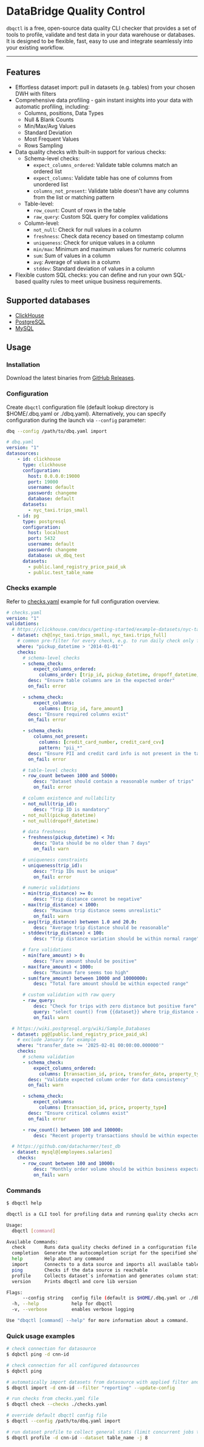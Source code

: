 # DataBridge Quality Control

`dbqctl` is a free, open-source data quality CLI checker that provides a set of tools to profile, validate and test data in your data warehouse or databases. 
It is designed to be flexible, fast, easy to use and integrate seamlessly into your existing workflow.

---

## Features

- Effortless dataset import: pull in datasets (e.g. tables) from your chosen DWH with filters
- Comprehensive data profiling - gain instant insights into your data with automatic profiling, including:
  - Columns, positions, Data Types
  - Null & Blank Counts
  - Min/Max/Avg Values
  - Standard Deviation
  - Most Frequent Values
  - Rows Sampling
- Data quality checks with built-in support for various checks:
  - Schema-level checks:
    - `expect_columns_ordered`: Validate table columns match an ordered list
    - `expect_columns`: Validate table has one of columns from unordered list
    - `columns_not_present`: Validate table doesn't have any columns from the list or matching pattern
  - Table-level:
    - `row_count`: Count of rows in the table
    - `raw_query`: Custom SQL query for complex validations
  - Column-level:
    - `not_null`: Check for null values in a column
    - `freshness`: Check data recency based on timestamp column
    - `uniqueness`: Check for unique values in a column
    - `min/max`: Minimum and maximum values for numeric columns
    - `sum`: Sum of values in a column
    - `avg`: Average of values in a column
    - `stddev`: Standard deviation of values in a column
- Flexible custom SQL checks: you can define and run your own SQL-based quality rules to meet unique business requirements.

## Supported databases
- [ClickHouse](https://clickhouse.com/)
- [PostgreSQL](https://www.postgresql.org/)
- [MySQL](https://www.mysql.com/)

## Usage

### Installation

Download the latest binaries from [GitHub Releases](https://github.com/DataBridgeTech/dbqctl/releases).

### Configuration

Create `dbqctl` configuration file (default lookup directory is $HOME/.dbq.yaml or ./dbq.yaml). Alternatively,
you can specify configuration during the launch via `--config` parameter:

```bash
dbq --config /path/to/dbq.yaml import
```

```yaml
# dbq.yaml
version: "1"
datasources:
    - id: clickhouse
      type: clickhouse
      configuration:
        host: 0.0.0.0:19000
        port: 19000
        username: default
        password: changeme
        database: default
      datasets:
        - nyc_taxi.trips_small
    - id: pg
      type: postgresql
      configuration:
        host: localhost
        port: 5432
        username: default
        password: changeme
        database: uk_dbq_test
      datasets:
        - public.land_registry_price_paid_uk
        - public.test_table_name
```

### Checks example

Refer to [checks.yaml](./checks.yaml) example for full configuration overview. 

```yaml
# checks.yaml
version: "1"
validations:
  # https://clickhouse.com/docs/getting-started/example-datasets/nyc-taxi
  - dataset: ch@[nyc_taxi.trips_small, nyc_taxi.trips_full]
    # common pre-filter for every check, e.g. to run daily check only for yesterday
    where: "pickup_datetime > '2014-01-01'"
    checks:
      # schema-level checks
      - schema_check:
          expect_columns_ordered:
            columns_order: [trip_id, pickup_datetime, dropoff_datetime, trip_distance, fare_amount]
        desc: "Ensure table columns are in the expected order"
        on_fail: error

      - schema_check:
          expect_columns:
            columns: [trip_id, fare_amount]
        desc: "Ensure required columns exist"
        on_fail: error

      - schema_check:
          columns_not_present:
            columns: [credit_card_number, credit_card_cvv]
            pattern: "pii_*"
        desc: "Ensure PII and credit card info is not present in the table"
        on_fail: error

      # table-level checks
      - row_count between 1000 and 50000:
          desc: "Dataset should contain a reasonable number of trips"
          on_fail: error

      # column existence and nullability
      - not_null(trip_id):
          desc: "Trip ID is mandatory"
      - not_null(pickup_datetime)
      - not_null(dropoff_datetime)

      # data freshness
      - freshness(pickup_datetime) < 7d:
          desc: "Data should be no older than 7 days"
          on_fail: warn

      # uniqueness constraints
      - uniqueness(trip_id):
          desc: "Trip IDs must be unique"
          on_fail: error

      # numeric validations
      - min(trip_distance) >= 0:
          desc: "Trip distance cannot be negative"
      - max(trip_distance) < 1000:
          desc: "Maximum trip distance seems unrealistic"
          on_fail: warn
      - avg(trip_distance) between 1.0 and 20.0:
          desc: "Average trip distance should be reasonable"
      - stddev(trip_distance) < 100:
          desc: "Trip distance variation should be within normal range"

      # fare validations
      - min(fare_amount) > 0:
          desc: "Fare amount should be positive"
      - max(fare_amount) < 1000:
          desc: "Maximum fare seems too high"
      - sum(fare_amount) between 10000 and 10000000:
          desc: "Total fare amount should be within expected range"

      # custom validation with raw query
      - raw_query:
          desc: "Check for trips with zero distance but positive fare"
          query: "select count() from {{dataset}} where trip_distance = 0 and fare_amount > 0"
          on_fail: warn

  # https://wiki.postgresql.org/wiki/Sample_Databases
  - dataset: pg@[public.land_registry_price_paid_uk]
    # exclude January for example
    where: "transfer_date >= '2025-02-01 00:00:00.000000'"
    checks:
      # schema validation
      - schema_check:
          expect_columns_ordered:
            columns: [transaction_id, price, transfer_date, property_type, address]
        desc: "Validate expected column order for data consistency"
        on_fail: warn

      - schema_check:
          expect_columns:
            columns: [transaction_id, price, property_type]
        desc: "Ensure critical columns exist"
        on_fail: error

      - row_count() between 100 and 100000:
          desc: "Recent property transactions should be within expected volume"

  # https://github.com/datacharmer/test_db
  - dataset: mysql@[employees.salaries]
    checks:
      - row_count between 100 and 10000:
          desc: "Monthly order volume should be within business expectations"
          on_fail: warn
```

### Commands

```bash
$ dbqctl help

dbqctl is a CLI tool for profiling data and running quality checks across various data sources

Usage:
  dbqctl [command]

Available Commands:
  check       Runs data quality checks defined in a configuration file against a datasource
  completion  Generate the autocompletion script for the specified shell
  help        Help about any command
  import      Connects to a data source and imports all available tables as datasets
  ping        Checks if the data source is reachable
  profile     Collects dataset`s information and generates column statistics
  version     Prints dbqctl and core lib version

Flags:
      --config string   config file (default is $HOME/.dbq.yaml or ./dbq.yaml)
  -h, --help            help for dbqctl
  -v, --verbose         enables verbose logging

Use "dbqctl [command] --help" for more information about a command.
```

### Quick usage examples
```bash
# check connection for datasource
$ dqbctl ping -d cnn-id

# check connection for all configured datasources
$ dqbctl ping

# automatically import datasets from datasource with applied filter and in-place update config file 
$ dbqctl import -d cnn-id --filter "reporting" --update-config

# run checks from checks.yaml file
$ dbqctl check --checks ./checks.yaml

# override default dbqctl config file
$ dbqctl --config /path/to/dbq.yaml import

# run dataset profile to collect general stats (limit concurrent jobs to 8)
$ dbqctl profile -d cnn-id --dataset table_name -j 8
```
